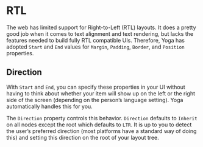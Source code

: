 # RTL

The web has limited support for Right-to-Left (RTL) layouts. It does a pretty good job when it comes to text alignment and text rendering, but lacks the features needed to build fully RTL compatible UIs. Therefore, Yoga has adopted `Start` and `End` values for `Margin`, `Padding`, `Border`, and `Position` properties.

## Direction

With `Start` and `End`, you can specify these properties in your UI without having to think about whether your item will show up on the left or the right side of the screen (depending on the person’s language setting). Yoga automatically handles this for you.

The `Direction` property controls this behavior. `Direction` defaults to `Inherit` on all nodes except the root which defaults to `LTR`. It is up to you to detect the user’s preferred direction (most platforms have a standard way of doing this) and setting this direction on the root of your layout tree.